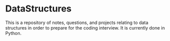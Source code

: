 # DataStructures
This is a repository of notes, questions, and projects relating to data structures in order to prepare for the coding interview. It is currently done in Python.
